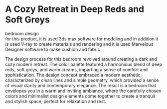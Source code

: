 # A Cozy Retreat in Deep Reds and Soft Greys
bedroom design  
for this product, it is used 3ds max software for modeling and in addition it is used V-ray to create materials and rendering and it is used Marvelous Designer software to make cushion and fabric

The design process for this bedroom revolved around creating a dark and cozy modern retreat. The color palette featured a harmonious blend of deep reds, soft greys, and warm creams, imparting a sense of comfort and sophistication. The design concept embraced a modern aesthetic, characterized by clean lines and simple geometry, which provided a sense of visual clarity and contemporary elegance. The result is a bedroom that envelopes you in a warm and inviting ambiance, where the carefully chosen colors and minimalist design elements come together to create a tranquil and stylish space, perfect for relaxation and rest.
